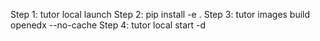 Step 1: tutor local launch
Step 2: pip install -e .
Step 3: tutor images build openedx --no-cache
Step 4: tutor local start -d
